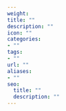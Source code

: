 ```yaml
---
weight:
title: ""
description: ""
icon: ""
categories:
- ""
tags:
- ""
url: ""
aliases:
- ""
seo:
  title: ""
  description: ""
---
```

